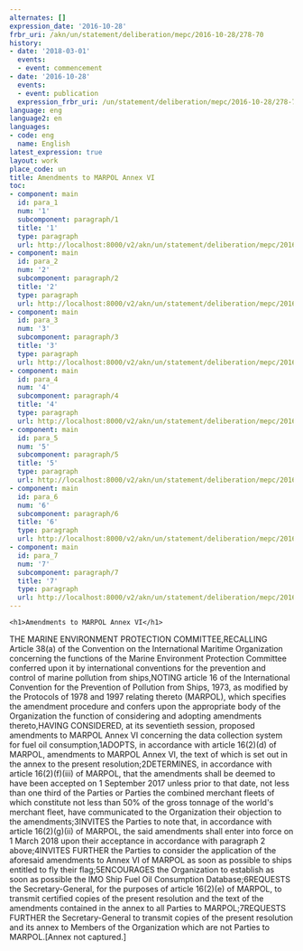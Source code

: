 ```yaml
---
alternates: []
expression_date: '2016-10-28'
frbr_uri: /akn/un/statement/deliberation/mepc/2016-10-28/278-70
history:
- date: '2018-03-01'
  events:
  - event: commencement
- date: '2016-10-28'
  events:
  - event: publication
  expression_frbr_uri: /un/statement/deliberation/mepc/2016-10-28/278-70/eng@2016-10-28
language: eng
language2: en
languages:
- code: eng
  name: English
latest_expression: true
layout: work
place_code: un
title: Amendments to MARPOL Annex VI
toc:
- component: main
  id: para_1
  num: '1'
  subcomponent: paragraph/1
  title: '1'
  type: paragraph
  url: http://localhost:8000/v2/akn/un/statement/deliberation/mepc/2016-10-28/278-70/eng@2016-10-28/!main/paragraph/1
- component: main
  id: para_2
  num: '2'
  subcomponent: paragraph/2
  title: '2'
  type: paragraph
  url: http://localhost:8000/v2/akn/un/statement/deliberation/mepc/2016-10-28/278-70/eng@2016-10-28/!main/paragraph/2
- component: main
  id: para_3
  num: '3'
  subcomponent: paragraph/3
  title: '3'
  type: paragraph
  url: http://localhost:8000/v2/akn/un/statement/deliberation/mepc/2016-10-28/278-70/eng@2016-10-28/!main/paragraph/3
- component: main
  id: para_4
  num: '4'
  subcomponent: paragraph/4
  title: '4'
  type: paragraph
  url: http://localhost:8000/v2/akn/un/statement/deliberation/mepc/2016-10-28/278-70/eng@2016-10-28/!main/paragraph/4
- component: main
  id: para_5
  num: '5'
  subcomponent: paragraph/5
  title: '5'
  type: paragraph
  url: http://localhost:8000/v2/akn/un/statement/deliberation/mepc/2016-10-28/278-70/eng@2016-10-28/!main/paragraph/5
- component: main
  id: para_6
  num: '6'
  subcomponent: paragraph/6
  title: '6'
  type: paragraph
  url: http://localhost:8000/v2/akn/un/statement/deliberation/mepc/2016-10-28/278-70/eng@2016-10-28/!main/paragraph/6
- component: main
  id: para_7
  num: '7'
  subcomponent: paragraph/7
  title: '7'
  type: paragraph
  url: http://localhost:8000/v2/akn/un/statement/deliberation/mepc/2016-10-28/278-70/eng@2016-10-28/!main/paragraph/7
---
```


<div>



  


<div class="coverpage">
  
    <h1>Amendments to MARPOL Annex VI</h1>
  
</div>







<span class="akn-akomaNtoso"><span class="akn-statement"><span class="akn-mainBody"><span class="akn-p">THE MARINE ENVIRONMENT PROTECTION COMMITTEE,</span><span class="akn-p">RECALLING Article 38(a) of the Convention on the International Maritime Organization concerning the functions of the Marine Environment Protection Committee conferred upon it by international conventions for the prevention and control of marine pollution from ships,</span><span class="akn-p">NOTING article 16 of the International Convention for the Prevention of Pollution from Ships, 1973, as modified by the Protocols of 1978 and 1997 relating thereto (MARPOL), which specifies the amendment procedure and confers upon the appropriate body of the Organization the function of considering and adopting amendments thereto,</span><span class="akn-p">HAVING CONSIDERED, at its seventieth session, proposed amendments to MARPOL Annex VI concerning the data collection system for fuel oil consumption,</span><span class="akn-paragraph" id="para_1" data-eId="para_1"><span class="akn-num">1</span><span class="akn-content"><span class="akn-p">ADOPTS, in accordance with article 16(2)(d) of MARPOL, amendments to MARPOL Annex VI, the text of which is set out in the annex to the present resolution;</span></span></span><span class="akn-paragraph" id="para_2" data-eId="para_2"><span class="akn-num">2</span><span class="akn-content"><span class="akn-p">DETERMINES, in accordance with article 16(2)(f)(iii) of MARPOL, that the amendments shall be deemed to have been accepted on 1 September 2017 unless prior to that date, not less than one third of the Parties or Parties the combined merchant fleets of which constitute not less than 50% of the gross tonnage of the world's merchant fleet, have communicated to the Organization their objection to the amendments;</span></span></span><span class="akn-paragraph" id="para_3" data-eId="para_3"><span class="akn-num">3</span><span class="akn-content"><span class="akn-p">INVITES the Parties to note that, in accordance with article 16(2)(g)(ii) of MARPOL, the said amendments shall enter into force on 1 March 2018 upon their acceptance in accordance with paragraph 2 above;</span></span></span><span class="akn-paragraph" id="para_4" data-eId="para_4"><span class="akn-num">4</span><span class="akn-content"><span class="akn-p">INVITES FURTHER the Parties to consider the application of the aforesaid amendments to Annex VI of MARPOL as soon as possible to ships entitled to fly their flag;</span></span></span><span class="akn-paragraph" id="para_5" data-eId="para_5"><span class="akn-num">5</span><span class="akn-content"><span class="akn-p">ENCOURAGES the Organization to establish as soon as possible the IMO Ship Fuel Oil Consumption Database;</span></span></span><span class="akn-paragraph" id="para_6" data-eId="para_6"><span class="akn-num">6</span><span class="akn-content"><span class="akn-p">REQUESTS the Secretary-General, for the purposes of article 16(2)(e) of MARPOL, to transmit certified copies of the present resolution and the text of the amendments contained in the annex to all Parties to MARPOL;</span></span></span><span class="akn-paragraph" id="para_7" data-eId="para_7"><span class="akn-num">7</span><span class="akn-content"><span class="akn-p">REQUESTS FURTHER the Secretary-General to transmit copies of the present resolution and its annex to Members of the Organization which are not Parties to MARPOL.</span></span></span><span class="akn-p"><span class="akn-remark" data-status="editorial">[Annex not captured.]</span></span></span></span></span>





</div>